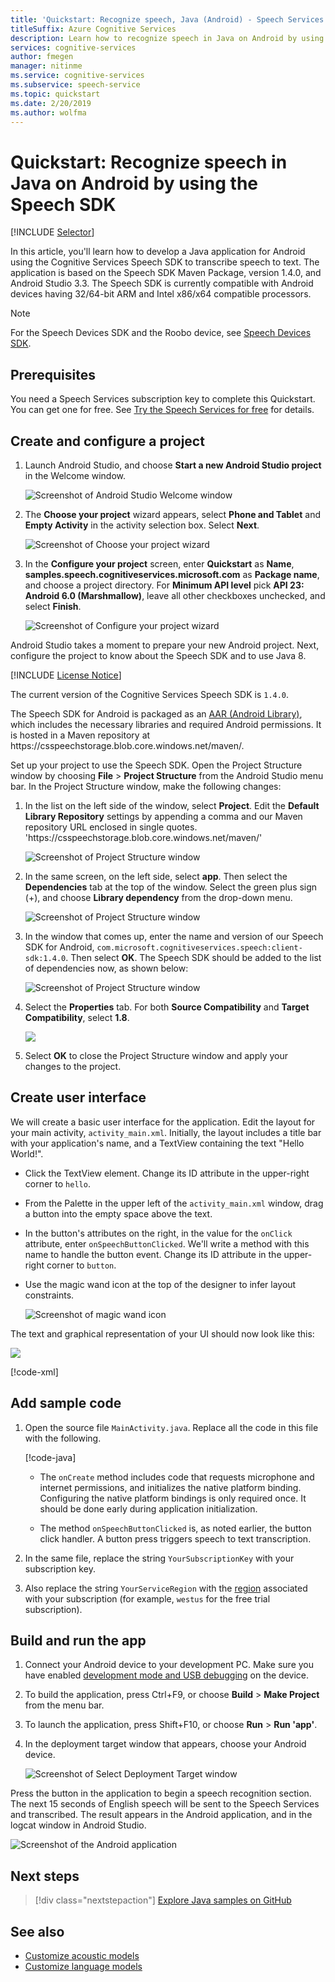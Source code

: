 ```yaml
---
title: 'Quickstart: Recognize speech, Java (Android) - Speech Services'
titleSuffix: Azure Cognitive Services
description: Learn how to recognize speech in Java on Android by using the Speech SDK
services: cognitive-services
author: fmegen
manager: nitinme
ms.service: cognitive-services
ms.subservice: speech-service
ms.topic: quickstart
ms.date: 2/20/2019
ms.author: wolfma
---
```


# Quickstart: Recognize speech in Java on Android by using the Speech SDK

[!INCLUDE [Selector](../../../includes/cognitive-services-speech-service-quickstart-selector.md)]

In this article, you'll learn how to develop a Java application for Android using the Cognitive Services Speech SDK to transcribe speech to text.
The application is based on the Speech SDK Maven Package, version 1.4.0, and Android Studio 3.3.
The Speech SDK is currently compatible with Android devices having 32/64-bit ARM and Intel x86/x64 compatible processors.

> [!NOTE]
> For the Speech Devices SDK and the Roobo device, see [Speech Devices SDK](speech-devices-sdk.md).

## Prerequisites

You need a Speech Services subscription key to complete this Quickstart. You can get one for free. See [Try the Speech Services for free](get-started.md) for details.

## Create and configure a project

1. Launch Android Studio, and choose **Start a new Android Studio project** in the Welcome window.

    ![Screenshot of Android Studio Welcome window](media/sdk/qs-java-android-01-start-new-android-studio-project.png)

1. The **Choose your project** wizard appears, select **Phone and Tablet** and **Empty Activity** in the activity selection box. Select **Next**.

   ![Screenshot of Choose your project wizard](media/sdk/qs-java-android-02-target-android-devices.png)

1. In the **Configure your project** screen, enter **Quickstart** as **Name**, **samples.speech.cognitiveservices.microsoft.com** as **Package name**, and choose a project directory. For **Minimum API level** pick **API 23: Android 6.0 (Marshmallow)**, leave all other checkboxes unchecked, and select **Finish**.

   ![Screenshot of Configure your project wizard](media/sdk/qs-java-android-03-create-android-project.png)

Android Studio takes a moment to prepare your new Android project. Next, configure the project to know about the Speech SDK and to use Java 8.

[!INCLUDE [License Notice](../../../includes/cognitive-services-speech-service-license-notice.md)]

The current version of the Cognitive Services Speech SDK is `1.4.0`.

The Speech SDK for Android is packaged as an [AAR (Android Library)](https://developer.android.com/studio/projects/android-library), which includes the necessary libraries and required Android permissions.
It is hosted in a Maven repository at https:\//csspeechstorage.blob.core.windows.net/maven/.

Set up your project to use the Speech SDK. Open the Project Structure window by choosing **File** > **Project Structure** from the Android Studio menu bar. In the Project Structure window, make the following changes:

1. In the list on the left side of the window, select **Project**. Edit the **Default Library Repository** settings by appending a comma and our Maven repository URL enclosed in single quotes. 'https:\//csspeechstorage.blob.core.windows.net/maven/'

   ![Screenshot of Project Structure window](media/sdk/qs-java-android-06-add-maven-repository.png)

1. In the same screen, on the left side, select **app**. Then select the **Dependencies** tab at the top of the window. Select the green plus sign (+), and choose **Library dependency** from the drop-down menu.

   ![Screenshot of Project Structure window](media/sdk/qs-java-android-07-add-module-dependency.png)

1. In the window that comes up, enter the name and version of our Speech SDK for Android, `com.microsoft.cognitiveservices.speech:client-sdk:1.4.0`. Then select **OK**.
   The Speech SDK should be added to the list of dependencies now, as shown below:

   ![Screenshot of Project Structure window](media/sdk/qs-java-android-08-dependency-added-1.0.0.png)

1. Select the **Properties** tab. For both **Source Compatibility** and **Target Compatibility**, select **1.8**.

   ![](media/sdk/qs-java-android-09-dependency-added.png)

1. Select **OK** to close the Project Structure window and apply your changes to the project.

## Create user interface

We will create a basic user interface for the application. Edit the layout for your main activity, `activity_main.xml`. Initially, the layout includes a title bar with your application's name, and a TextView containing the text "Hello World!".

* Click the TextView element. Change its ID attribute in the upper-right corner to `hello`.

* From the Palette in the upper left of the `activity_main.xml` window, drag a button into the empty space above the text.

* In the button's attributes on the right, in the value for the `onClick` attribute, enter `onSpeechButtonClicked`. We'll write a method with this name to handle the button event.  Change its ID attribute in the upper-right corner to `button`.

* Use the magic wand icon at the top of the designer to infer layout constraints.

  ![Screenshot of magic wand icon](media/sdk/qs-java-android-10-infer-layout-constraints.png)

The text and graphical representation of your UI should now look like this:

![](media/sdk/qs-java-android-11-gui.png)

[!code-xml[](~/samples-cognitive-services-speech-sdk/quickstart/java-android/app/src/main/res/layout/activity_main.xml)]

## Add sample code

1. Open the source file `MainActivity.java`. Replace all the code in this file with the following.

   [!code-java[](~/samples-cognitive-services-speech-sdk/quickstart/java-android/app/src/main/java/com/microsoft/cognitiveservices/speech/samples/quickstart/MainActivity.java#code)]

   * The `onCreate` method includes code that requests microphone and internet permissions, and initializes the native platform binding. Configuring the native platform bindings is only required once. It should be done early during application initialization.

   * The method `onSpeechButtonClicked` is, as noted earlier, the button click handler. A button press triggers speech to text transcription.

1. In the same file, replace the string `YourSubscriptionKey` with your subscription key.

1. Also replace the string `YourServiceRegion` with the [region](regions.md) associated with your subscription (for example, `westus` for the free trial subscription).

## Build and run the app

1. Connect your Android device to your development PC. Make sure you have enabled [development mode and USB debugging](https://developer.android.com/studio/debug/dev-options) on the device.

1. To build the application, press Ctrl+F9, or choose **Build** > **Make Project** from the menu bar.

1. To launch the application, press Shift+F10, or choose **Run** > **Run 'app'**.

1. In the deployment target window that appears, choose your Android device.

   ![Screenshot of Select Deployment Target window](media/sdk/qs-java-android-12-deploy.png)

Press the button in the application to begin a speech recognition section. The next 15 seconds of English speech will be sent to the Speech Services and transcribed. The result appears in the Android application, and in the logcat window in Android Studio.

![Screenshot of the Android application](media/sdk/qs-java-android-13-gui-on-device.png)

## Next steps

> [!div class="nextstepaction"]
> [Explore Java samples on GitHub](https://aka.ms/csspeech/samples)

## See also

- [Customize acoustic models](how-to-customize-acoustic-models.md)
- [Customize language models](how-to-customize-language-model.md)
